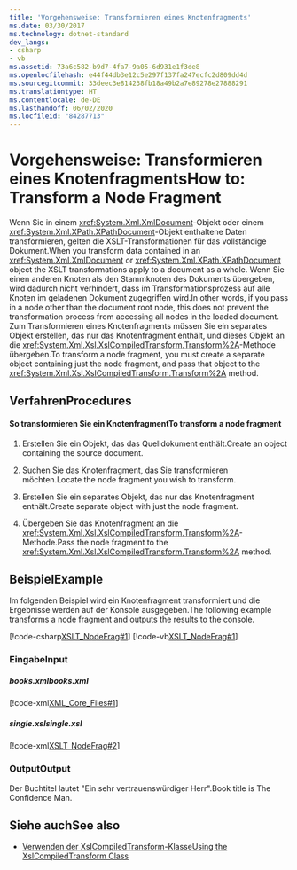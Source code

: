 ```yaml
---
title: 'Vorgehensweise: Transformieren eines Knotenfragments'
ms.date: 03/30/2017
ms.technology: dotnet-standard
dev_langs:
- csharp
- vb
ms.assetid: 73a6c582-b9d7-4fa7-9a05-6d931e1f3de8
ms.openlocfilehash: e44f44db3e12c5e297f137fa247ecfc2d809dd4d
ms.sourcegitcommit: 33deec3e814238fb18a49b2a7e89278e27888291
ms.translationtype: HT
ms.contentlocale: de-DE
ms.lasthandoff: 06/02/2020
ms.locfileid: "84287713"
---
```

# <a name="how-to-transform-a-node-fragment"></a><span data-ttu-id="127dc-102">Vorgehensweise: Transformieren eines Knotenfragments</span><span class="sxs-lookup"><span data-stu-id="127dc-102">How to: Transform a Node Fragment</span></span>
<span data-ttu-id="127dc-103">Wenn Sie in einem <xref:System.Xml.XmlDocument>-Objekt oder einem <xref:System.Xml.XPath.XPathDocument>-Objekt enthaltene Daten transformieren, gelten die XSLT-Transformationen für das vollständige Dokument.</span><span class="sxs-lookup"><span data-stu-id="127dc-103">When you transform data contained in an <xref:System.Xml.XmlDocument> or <xref:System.Xml.XPath.XPathDocument> object the XSLT transformations apply to a document as a whole.</span></span> <span data-ttu-id="127dc-104">Wenn Sie einen anderen Knoten als den Stammknoten des Dokuments übergeben, wird dadurch nicht verhindert, dass im Transformationsprozess auf alle Knoten im geladenen Dokument zugegriffen wird.</span><span class="sxs-lookup"><span data-stu-id="127dc-104">In other words, if you pass in a node other than the document root node, this does not prevent the transformation process from accessing all nodes in the loaded document.</span></span> <span data-ttu-id="127dc-105">Zum Transformieren eines Knotenfragments müssen Sie ein separates Objekt erstellen, das nur das Knotenfragment enthält, und dieses Objekt an die <xref:System.Xml.Xsl.XslCompiledTransform.Transform%2A>-Methode übergeben.</span><span class="sxs-lookup"><span data-stu-id="127dc-105">To transform a node fragment, you must create a separate object containing just the node fragment, and pass that object to the <xref:System.Xml.Xsl.XslCompiledTransform.Transform%2A> method.</span></span>  
  
## <a name="procedures"></a><span data-ttu-id="127dc-106">Verfahren</span><span class="sxs-lookup"><span data-stu-id="127dc-106">Procedures</span></span>  
  
#### <a name="to-transform-a-node-fragment"></a><span data-ttu-id="127dc-107">So transformieren Sie ein Knotenfragment</span><span class="sxs-lookup"><span data-stu-id="127dc-107">To transform a node fragment</span></span>  
  
1. <span data-ttu-id="127dc-108">Erstellen Sie ein Objekt, das das Quelldokument enthält.</span><span class="sxs-lookup"><span data-stu-id="127dc-108">Create an object containing the source document.</span></span>  
  
2. <span data-ttu-id="127dc-109">Suchen Sie das Knotenfragment, das Sie transformieren möchten.</span><span class="sxs-lookup"><span data-stu-id="127dc-109">Locate the node fragment you wish to transform.</span></span>  
  
3. <span data-ttu-id="127dc-110">Erstellen Sie ein separates Objekt, das nur das Knotenfragment enthält.</span><span class="sxs-lookup"><span data-stu-id="127dc-110">Create separate object with just the node fragment.</span></span>  
  
4. <span data-ttu-id="127dc-111">Übergeben Sie das Knotenfragment an die <xref:System.Xml.Xsl.XslCompiledTransform.Transform%2A>-Methode.</span><span class="sxs-lookup"><span data-stu-id="127dc-111">Pass the node fragment to the <xref:System.Xml.Xsl.XslCompiledTransform.Transform%2A> method.</span></span>  
  
## <a name="example"></a><span data-ttu-id="127dc-112">Beispiel</span><span class="sxs-lookup"><span data-stu-id="127dc-112">Example</span></span>  
 <span data-ttu-id="127dc-113">Im folgenden Beispiel wird ein Knotenfragment transformiert und die Ergebnisse werden auf der Konsole ausgegeben.</span><span class="sxs-lookup"><span data-stu-id="127dc-113">The following example transforms a node fragment and outputs the results to the console.</span></span>  
  
 [!code-csharp[XSLT_NodeFrag#1](../../../../samples/snippets/csharp/VS_Snippets_Data/XSLT_NodeFrag/CS/xslt_frag.cs#1)]
 [!code-vb[XSLT_NodeFrag#1](../../../../samples/snippets/visualbasic/VS_Snippets_Data/XSLT_NodeFrag/VB/xslt_frag.vb#1)]  
  
### <a name="input"></a><span data-ttu-id="127dc-114">Eingabe</span><span class="sxs-lookup"><span data-stu-id="127dc-114">Input</span></span>  
  
##### <a name="booksxml"></a><span data-ttu-id="127dc-115">books.xml</span><span class="sxs-lookup"><span data-stu-id="127dc-115">books.xml</span></span>  
 [!code-xml[XML_Core_Files#1](../../../../samples/snippets/xml/VS_Snippets_Data/XML_Core_Files/XML/books.xml#1)]  
  
##### <a name="singlexsl"></a><span data-ttu-id="127dc-116">single.xsl</span><span class="sxs-lookup"><span data-stu-id="127dc-116">single.xsl</span></span>  
 [!code-xml[XSLT_NodeFrag#2](../../../../samples/snippets/xml/VS_Snippets_Data/XSLT_NodeFrag/XML/single.xsl#2)]  
  
### <a name="output"></a><span data-ttu-id="127dc-117">Output</span><span class="sxs-lookup"><span data-stu-id="127dc-117">Output</span></span>  
 <span data-ttu-id="127dc-118">Der Buchtitel lautet "Ein sehr vertrauenswürdiger Herr".</span><span class="sxs-lookup"><span data-stu-id="127dc-118">Book title is The Confidence Man.</span></span>  
  
## <a name="see-also"></a><span data-ttu-id="127dc-119">Siehe auch</span><span class="sxs-lookup"><span data-stu-id="127dc-119">See also</span></span>

- [<span data-ttu-id="127dc-120">Verwenden der XslCompiledTransform-Klasse</span><span class="sxs-lookup"><span data-stu-id="127dc-120">Using the XslCompiledTransform Class</span></span>](using-the-xslcompiledtransform-class.md)

